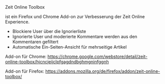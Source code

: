 Zeit Online Toolbox

ist ein Firefox und Chrome Add-on zur Verbesserung der Zeit Online Experience.

- Blockiere User über die Ignorierliste
- Ignorierte User und moderierte Kommentare werden aus den Kommentaren gefiltert
- Automatische Ein-Seiten-Ansicht für mehrseitige Artikel

Add-on für Chrome: https://chrome.google.com/webstore/detail/zeit-online-toolbox/hjcncjeijclpfgagdndbghmgninfggnh

Add-on für Firefox: https://addons.mozilla.org/de/firefox/addon/zeit-online-toolbox/


